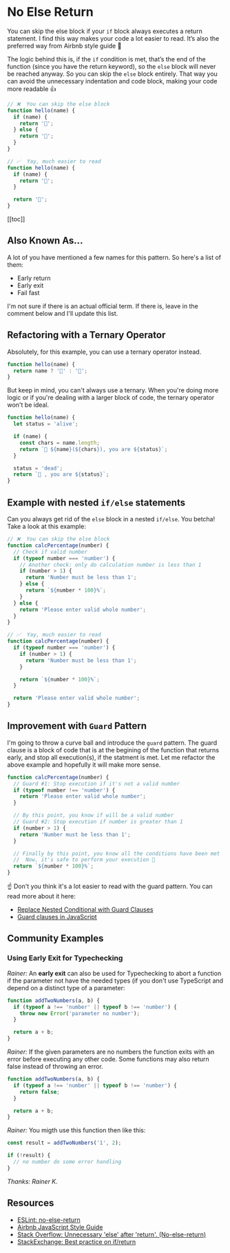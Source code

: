# No Else Return

You can skip the else block if your `if` block always executes a return statement. I find this way makes your code a lot easier to read. It’s also the preferred way from Airbnb style guide 🤩

The logic behind this is, if the `if` condition is met, that’s the end of the function (since you have the return keyword), so the `else` block will never be reached anyway. So you can skip the `else` block entirely. That way you can avoid the unnecessary indentation and code block, making your code more readable 👍

```javascript
// ❌  You can skip the else block
function hello(name) {
  if (name) {
    return '👋';
  } else {
    return '👻';
  }
}

// ✅  Yay, much easier to read
function hello(name) {
  if (name) {
    return '👋';
  }

  return '👻';
}
```

[[toc]]

## Also Known As...

A lot of you have mentioned a few names for this pattern. So here's a list of them:

- Early return
- Early exit
- Fail fast

I'm not sure if there is an actual official term. If there is, leave in the comment below and I'll update this list.

## Refactoring with a Ternary Operator

Absolutely, for this example, you can use a ternary operator instead.

```javascript
function hello(name) {
  return name ? '👋' : '👻';
}
```

But keep in mind, you can't always use a ternary. When you're doing more logic or if you're dealing with a larger block of code, the ternary operator won't be ideal.

```javascript
function hello(name) {
  let status = 'alive';

  if (name) {
    const chars = name.length;
    return `👋 ${name}(${chars}), you are ${status}`;
  }

  status = 'dead';
  return `👻 , you are ${status}`;
}
```

## Example with nested `if/else` statements

Can you always get rid of the `else` block in a nested `if/else`. You betcha! Take a look at this example:

```javascript
// ❌  You can skip the else block
function calcPercentage(number) {
  // Check if valid number
  if (typeof number === 'number') {
    // Another check: only do calculation number is less than 1
    if (number > 1) {
      return 'Number must be less than 1';
    } else {
      return `${number * 100}%`;
    }
  } else {
    return 'Please enter valid whole number';
  }
}

// ✅  Yay, much easier to read
function calcPercentage(number) {
  if (typeof number === 'number') {
    if (number > 1) {
      return 'Number must be less than 1';
    }

    return `${number * 100}%`;
  }

  return 'Please enter valid whole number';
}
```

## Improvement with `Guard` Pattern

I'm going to throw a curve ball and introduce the `guard` pattern. The guard clause is a block of code that is at the begining of the function that returns early, and stop all execution(s), if the statment is met. Let me refactor the above example and hopefully it will make more sense.

```javascript
function calcPercentage(number) {
  // Guard #1: Stop execution if it's not a valid number
  if (typeof number !== 'number') {
    return 'Please enter valid whole number';
  }

  // By this point, you know if will be a valid number
  // Guard #2: Stop execution if number is greater than 1
  if (number > 1) {
    return 'Number must be less than 1';
  }

  // Finally by this point, you know all the conditions have been met
  //  Now, it's safe to perform your execution 🎉
  return `${number * 100}%`;
}
```

☝️ Don't you think it's a lot easier to read with the guard pattern. You can read more about it here:

- [Replace Nested Conditional with Guard Clauses](https://refactoring.guru/replace-nested-conditional-with-guard-clauses)
- [Guard clauses in JavaScript](https://elliotekj.com/2016/12/02/guard-clauses-in-javascript/)

## Community Examples

### Using Early Exit for Typechecking

_Rainer:_ An **early exit** can also be used for Typechecking to abort a function if the parameter not have the needed types (if you don't use TypeScript and depend on a distinct type of a parameter:

```javascript
function addTwoNumbers(a, b) {
  if (typeof a !== 'number' || typeof b !== 'number') {
    throw new Error('parameter no number');
  }

  return a + b;
}
```

_Rainer:_ If the given parameters are no numbers the function exits with an error before executing any other code.
Some functions may also return false instead of throwing an error.

```javascript
function addTwoNumbers(a, b) {
  if (typeof a !== 'number' || typeof b !== 'number') {
    return false;
  }

  return a + b;
}
```

_Rainer:_ You migth use this function then like this:

```javascript
const result = addTwoNumbers('1', 2);

if (!result) {
  // no number do some error handling
}
```

_Thanks: Rainer K._

## Resources

- [ESLint: no-else-return](https://eslint.org/docs/rules/no-else-return)
- [Airbnb JavaScript Style Guide](https://github.com/airbnb/javascript#blocks--no-else-return)
- [Stack Overflow: Unnecessary 'else' after 'return'. (No-else-return)](https://stackoverflow.com/questions/46875442/unnecessary-else-after-return-no-else-return)
- [StackExchange: Best practice on if/return](https://softwareengineering.stackexchange.com/questions/157407/best-practice-on-if-return)
